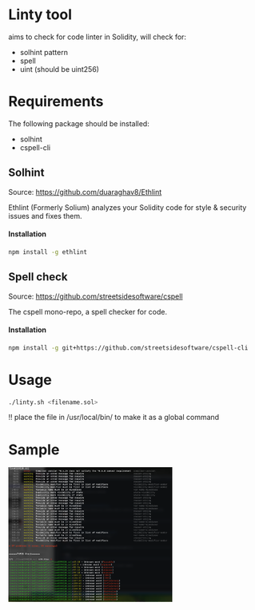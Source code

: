 # Linty tool

aims to check for code linter in Solidity, will check for:
- solhint pattern
- spell
- uint (should be uint256)

# Requirements
The following package should be installed:
- solhint
- cspell-cli

## Solhint

Source: https://github.com/duaraghav8/Ethlint

Ethlint (Formerly Solium) analyzes your Solidity code for style & security issues and fixes them.

#### Installation

```bash
npm install -g ethlint
```

## Spell check

Source: https://github.com/streetsidesoftware/cspell

The cspell mono-repo, a spell checker for code.

#### Installation

```bash
npm install -g git+https://github.com/streetsidesoftware/cspell-cli
```

# Usage
```bash
./linty.sh <filename.sol>
```

!! place the file in /usr/local/bin/ to make it as a global command
# Sample

<img src="https://github.com/enderphan94/linty/blob/main/sample.png" width="65%" height="65%">
